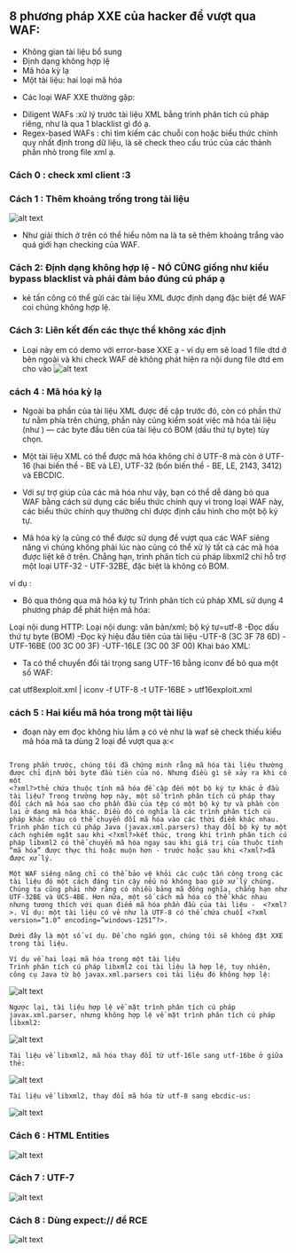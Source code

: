 ## 8 phương pháp XXE của hacker để vượt qua WAF:
+ Không gian tài liệu bổ sung
+ Định dạng không hợp lệ
+ Mã hóa kỳ lạ
+ Một tài liệu: hai loại mã hóa

- Các loại WAF XXE thường gặp:

+ Diligent WAFs :xử lý trước tài liệu XML bằng trình phân tích cú pháp riêng, như là qua 1 blacklist gì đó ạ.
+ Regex-based WAFs : chỉ tìm kiếm các chuỗi con hoặc biểu thức chính quy nhất định trong dữ liệu, là sẽ check theo cấu trúc của các thành phần nhỏ trong file xml ạ.

### Cách 0 : check xml client :3





### Cách 1 : Thêm khoảng trống trong tài liệu
![alt text](image-12.png)

- Như giải thích ở trên có thể hiểu nôm na là ta sẽ thêm khoảng trắng vào quá giới hạn checking của WAF.


### Cách 2: Định dạng không hợp lệ - NÓ CŨNG giống như kiểu bypass blacklist và phải đảm bảo đúng cú pháp ạ
+ kẻ tấn công có thể gửi các tài liệu XML được định dạng đặc biệt để WAF coi chúng không hợp lệ.


### Cách 3: Liên kết đến các thực thể không xác định
+ Loại này em có demo với error-base XXE ạ - ví dụ em sẽ load 1 file dtd ở bên ngoài và khi check WAF dẽ không phát hiện ra nội dung file dtd em cho vào 
![alt text](image-13.png)

### cách 4 : Mã hóa kỳ lạ
+ Ngoài ba phần của tài liệu XML được đề cập trước đó, còn có phần thứ tư nằm phía trên chúng, phần này cũng kiểm soát việc mã hóa tài liệu (như <?xml?>) — các byte đầu tiên của tài liệu có BOM (dấu thứ tự byte) tùy chọn.

+ Một tài liệu XML có thể được mã hóa không chỉ ở UTF-8 mà còn ở UTF-16 (hai biến thể - BE và LE), UTF-32 (bốn biến thể - BE, LE, 2143, 3412) và EBCDIC.

+ Với sự trợ giúp của các mã hóa như vậy, bạn có thể dễ dàng bỏ qua WAF bằng cách sử dụng các biểu thức chính quy vì trong loại WAF này, các biểu thức chính quy thường chỉ được định cấu hình cho một bộ ký tự.

+ Mã hóa kỳ lạ cũng có thể được sử dụng để vượt qua các WAF siêng năng vì chúng không phải lúc nào cũng có thể xử lý tất cả các mã hóa được liệt kê ở trên. Chẳng hạn, trình phân tích cú pháp libxml2 chỉ hỗ trợ một loại UTF-32 - UTF-32BE, đặc biệt là không có BOM.

ví dụ :

- Bỏ qua thông qua mã hóa ký tự
Trình phân tích cú pháp XML sử dụng 4 phương pháp để phát hiện mã hóa:

Loại nội dung HTTP: Loại nội dung: văn bản/xml; bộ ký tự=utf-8
-Đọc dấu thứ tự byte (BOM)
-Đọc ký hiệu đầu tiên của tài liệu
-UTF-8 (3C 3F 78 6D)
-UTF-16BE (00 3C 00 3F)
-UTF-16LE (3C 00 3F 00)
Khai báo XML:
- Ta có thể chuyển đổi tải trọng sang UTF-16 bằng iconv để bỏ qua một số WAF:

cat utf8exploit.xml | iconv -f UTF-8 -t UTF-16BE > utf16exploit.xml


### cách 5 : Hai kiểu mã hóa trong một tài liệu
- đoạn này em đọc không hỉu lắm ạ có vẻ như là waf sẽ check thiếu kiểu mã hóa mã ta dùng 2 loại để vượt qua ạ:<

```

Trong phần trước, chúng tôi đã chứng minh rằng mã hóa tài liệu thường được chỉ định bởi byte đầu tiên của nó. Nhưng điều gì sẽ xảy ra khi có một 
<?xml?>thẻ chứa thuộc tính mã hóa đề cập đến một bộ ký tự khác ở đầu tài liệu? Trong trường hợp này, một số trình phân tích cú pháp thay đổi cách mã hóa sao cho phần đầu của tệp có một bộ ký tự và phần còn lại ở dạng mã hóa khác. Điều đó có nghĩa là các trình phân tích cú pháp khác nhau có thể chuyển đổi mã hóa vào các thời điểm khác nhau. Trình phân tích cú pháp Java (javax.xml.parsers) thay đổi bộ ký tự một cách nghiêm ngặt sau khi <?xml?>kết thúc, trong khi trình phân tích cú pháp libxml2 có thể chuyển mã hóa ngay sau khi giá trị của thuộc tính “mã hóa” được thực thi hoặc muộn hơn - trước hoặc sau khi <?xml?>đã được xử lý.

Một WAF siêng năng chỉ có thể bảo vệ khỏi các cuộc tấn công trong các tài liệu đó một cách đáng tin cậy nếu nó không bao giờ xử lý chúng. Chúng ta cũng phải nhớ rằng có nhiều bảng mã đồng nghĩa, chẳng hạn như UTF-32BE và UCS-4BE. Hơn nữa, một số cách mã hóa có thể khác nhau nhưng tương thích với quan điểm mã hóa phần đầu của tài liệu -  <?xml?>. Ví dụ: một tài liệu có vẻ như là UTF-8 có thể chứa chuỗi <?xml version=”1.0” encoding=”windows-1251”?>.

Dưới đây là một số ví dụ. Để cho ngắn gọn, chúng tôi sẽ không đặt XXE trong tài liệu.

Ví dụ về hai loại mã hóa trong một tài liệu
Trình phân tích cú pháp libxml2 coi tài liệu là hợp lệ, tuy nhiên, công cụ Java từ bộ javax.xml.parsers coi tài liệu đó không hợp lệ:
```
![alt text](image-14.png)

```
Ngược lại, tài liệu hợp lệ về mặt trình phân tích cú pháp javax.xml.parser, nhưng không hợp lệ về mặt trình phân tích cú pháp libxml2:
```
![alt text](image-15.png)

```
Tài liệu về libxml2, mã hóa thay đổi từ utf-16le sang utf-16be ở giữa thẻ:
```
![alt text](image-16.png)

```
Tài liệu về libxml2, thay đổi mã hóa từ utf-8 sang ebcdic-us:
```

![alt text](image-17.png)





### Cách 6 : HTML Entities
![alt text](image-18.png)

### Cách 7 : UTF-7
![alt text](image-19.png)

### Cách 8 : Dùng expect:// để RCE
![alt text](image-20.png)
